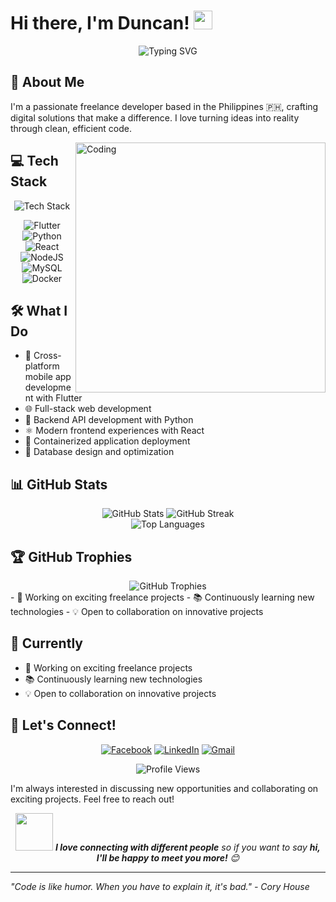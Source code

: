 # Hi there, I'm Duncan! <img src="https://media.giphy.com/media/hvRJCLFzcasrR4ia7z/giphy.gif" width="30px"/>

<div align="center">
  <img src="https://readme-typing-svg.herokuapp.com?font=Fira+Code&pause=1000&color=36BCF7&center=true&vCenter=true&width=435&lines=Freelance+Developer+from+PH+🇵🇭;Full+Stack+%26+Mobile+Developer;Turning+Ideas+into+Reality!" alt="Typing SVG" />
</div>

## 🚀 About Me
I'm a passionate freelance developer based in the Philippines 🇵🇭, crafting digital solutions that make a difference. I love turning ideas into reality through clean, efficient code.

<img align="right" alt="Coding" width="400" src="https://media.giphy.com/media/qgQUggAC3Pfv687qPC/giphy.gif"/>

## 💻 Tech Stack

<div align="center">
  <img src="https://skillicons.dev/icons?i=flutter,python,react,nodejs,html,css,mysql,docker,dart,js" alt="Tech Stack" />
</div>

<div align="center">
  
![Flutter](https://img.shields.io/badge/Flutter-%2302569B.svg?style=for-the-badge&logo=Flutter&logoColor=white)
![Python](https://img.shields.io/badge/python-3670A0?style=for-the-badge&logo=python&logoColor=ffdd54)
![React](https://img.shields.io/badge/react-%2320232a.svg?style=for-the-badge&logo=react&logoColor=%2361DAFB)
![NodeJS](https://img.shields.io/badge/node.js-6DA55F?style=for-the-badge&logo=node.js&logoColor=white)
![MySQL](https://img.shields.io/badge/mysql-%2300f.svg?style=for-the-badge&logo=mysql&logoColor=white)
![Docker](https://img.shields.io/badge/docker-%230db7ed.svg?style=for-the-badge&logo=docker&logoColor=white)

</div>

## 🛠️ What I Do
- 📱 Cross-platform mobile app development with Flutter
- 🌐 Full-stack web development
- 🐍 Backend API development with Python
- ⚛️ Modern frontend experiences with React
- 🐳 Containerized application deployment
- 💾 Database design and optimization

## 📊 GitHub Stats

<div align="center">
  <img src="https://github-readme-stats.vercel.app/api?username=ctoswar&theme=radical&hide_border=false&include_all_commits=true&count_private=true" alt="GitHub Stats" />
  <img src="https://github-readme-streak-stats.herokuapp.com/?user=duncan&theme=radical&hide_border=false" alt="GitHub Streak" />
</div>

<div align="center">
  <img src="https://github-readme-stats.vercel.app/api/top-langs/?username=duncan&theme=radical&hide_border=false&include_all_commits=true&count_private=true&layout=compact" alt="Top Languages" />
</div>

## 🏆 GitHub Trophies
<div align="center">
  <img src="https://github-profile-trophy.vercel.app/?username=duncan&theme=radical&no-frame=false&no-bg=false&margin-w=4" alt="GitHub Trophies" />
</div>
- 🔭 Working on exciting freelance projects
- 📚 Continuously learning new technologies
- 💡 Open to collaboration on innovative projects

## 🌟 Currently
- 🔭 Working on exciting freelance projects
- 📚 Continuously learning new technologies
- 💡 Open to collaboration on innovative projects

## 🤝 Let's Connect!

<div align="center">
  
[![Facebook](https://img.shields.io/badge/Facebook-%231877F2.svg?style=for-the-badge&logo=Facebook&logoColor=white)](https://www.facebook.com/Duncan123Delacruz/)
[![LinkedIn](https://img.shields.io/badge/linkedin-%230077B5.svg?style=for-the-badge&logo=linkedin&logoColor=white)](https://www.linkedin.com/in/duncan-john-carpiso-08bba2315/)
[![Gmail](https://img.shields.io/badge/Gmail-D14836?style=for-the-badge&logo=gmail&logoColor=white)](mailto:delacruz.duncan@gmail.com)

</div>

<div align="center">
  <img src="https://komarev.com/ghpvc/?username=duncan&label=Profile%20views&color=0e75b6&style=flat" alt="Profile Views" />
</div>

I'm always interested in discussing new opportunities and collaborating on exciting projects. Feel free to reach out!

<div align="center">
  <img src="https://media.giphy.com/media/LnQjpWaON8nhr21vNW/giphy.gif" width="60"> <em><b>I love connecting with different people</b> so if you want to say <b>hi, I'll be happy to meet you more!</b> 😊</em>
</div>

---
*"Code is like humor. When you have to explain it, it's bad." - Cory House*
